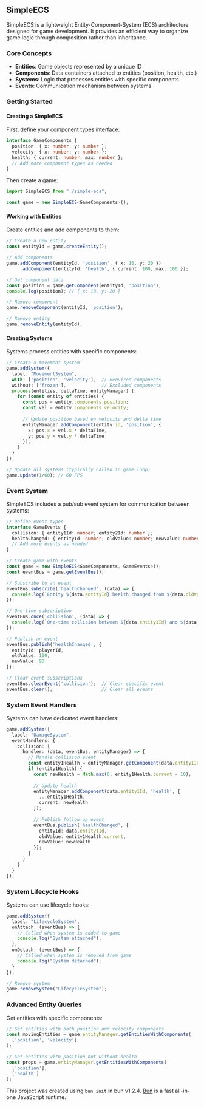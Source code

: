 ## SimpleECS

SimpleECS is a lightweight Entity-Component-System (ECS) architecture designed for game development. It provides an efficient way to organize game logic through composition rather than inheritance.

### Core Concepts

- **Entities**: Game objects represented by a unique ID
- **Components**: Data containers attached to entities (position, health, etc.)
- **Systems**: Logic that processes entities with specific components
- **Events**: Communication mechanism between systems

### Getting Started

#### Creating a SimpleECS

First, define your component types interface:

```typescript
interface GameComponents {
  position: { x: number; y: number };
  velocity: { x: number; y: number };
  health: { current: number; max: number };
  // Add more component types as needed
}
```

Then create a game:

```typescript
import SimpleECS from "./simple-ecs";

const game = new SimpleECS<GameComponents>();
```

#### Working with Entities

Create entities and add components to them:

```typescript
// Create a new entity
const entityId = game.createEntity();

// Add components
game.addComponent(entityId, 'position', { x: 10, y: 20 })
     .addComponent(entityId, 'health', { current: 100, max: 100 });

// Get component data
const position = game.getComponent(entityId, 'position');
console.log(position); // { x: 10, y: 20 }

// Remove component
game.removeComponent(entityId, 'position');

// Remove entity
game.removeEntity(entityId);
```

#### Creating Systems

Systems process entities with specific components:

```typescript
// Create a movement system
game.addSystem({
  label: "MovementSystem",
  with: ['position', 'velocity'],  // Required components
  without: ['frozen'],             // Excluded components
  process(entities, deltaTime, entityManager) {
    for (const entity of entities) {
      const pos = entity.components.position;
      const vel = entity.components.velocity;
      
      // Update position based on velocity and delta time
      entityManager.addComponent(entity.id, 'position', {
        x: pos.x + vel.x * deltaTime,
        y: pos.y + vel.y * deltaTime
      });
    }
  }
});

// Update all systems (typically called in game loop)
game.update(1/60); // 60 FPS
```

### Event System

SimpleECS includes a pub/sub event system for communication between systems:

```typescript
// Define event types
interface GameEvents {
  collision: { entity1Id: number; entity2Id: number };
  healthChanged: { entityId: number; oldValue: number; newValue: number };
  // Add more events as needed
}

// Create game with events
const game = new SimpleECS<GameComponents, GameEvents>();
const eventBus = game.getEventBus();

// Subscribe to an event
eventBus.subscribe('healthChanged', (data) => {
  console.log(`Entity ${data.entityId} health changed from ${data.oldValue} to ${data.newValue}`);
});

// One-time subscription
eventBus.once('collision', (data) => {
  console.log(`One-time collision between ${data.entity1Id} and ${data.entity2Id}`);
});

// Publish an event
eventBus.publish('healthChanged', {
  entityId: playerId,
  oldValue: 100,
  newValue: 90
});

// Clear event subscriptions
eventBus.clearEvent('collision');  // Clear specific event
eventBus.clear();                  // Clear all events
```

### System Event Handlers

Systems can have dedicated event handlers:

```typescript
game.addSystem({
  label: "DamageSystem",
  eventHandlers: {
    collision: {
      handler: (data, eventBus, entityManager) => {
        // Handle collision event
        const entity1Health = entityManager.getComponent(data.entity1Id, 'health');
        if (entity1Health) {
          const newHealth = Math.max(0, entity1Health.current - 10);
          
          // Update health
          entityManager.addComponent(data.entity1Id, 'health', {
            ...entity1Health,
            current: newHealth
          });
          
          // Publish follow-up event
          eventBus.publish('healthChanged', {
            entityId: data.entity1Id,
            oldValue: entity1Health.current,
            newValue: newHealth
          });
        }
      }
    }
  }
});
```

### System Lifecycle Hooks

Systems can use lifecycle hooks:

```typescript
game.addSystem({
  label: "LifecycleSystem",
  onAttach: (eventBus) => {
    // Called when system is added to game
    console.log("System attached");
  },
  onDetach: (eventBus) => {
    // Called when system is removed from game
    console.log("System detached");
  }
});

// Remove system
game.removeSystem("LifecycleSystem");
```

### Advanced Entity Queries

Get entities with specific components:

```typescript
// Get entities with both position and velocity components
const movingEntities = game.entityManager.getEntitiesWithComponents(
  ['position', 'velocity']
);

// Get entities with position but without health
const props = game.entityManager.getEntitiesWithComponents(
  ['position'],
  ['health']
);
```

This project was created using `bun init` in bun v1.2.4. [Bun](https://bun.sh) is a fast all-in-one JavaScript runtime.